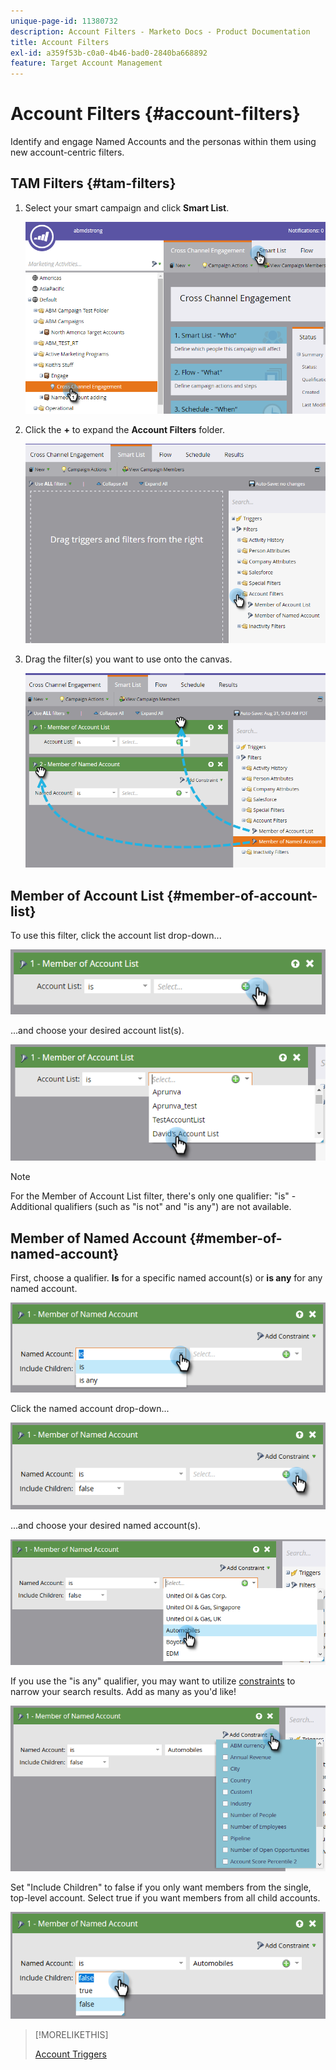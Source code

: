 ```yaml
---
unique-page-id: 11380732
description: Account Filters - Marketo Docs - Product Documentation
title: Account Filters
exl-id: a359f53b-c0a0-4b46-bad0-2840ba668892
feature: Target Account Management
---
```

# Account Filters {#account-filters}

Identify and engage Named Accounts and the personas within them using new account-centric filters.

## TAM Filters {#tam-filters}

1. Select your smart campaign and click **Smart List**.

   ![](assets/one.png)

1. Click the **+** to expand the **Account Filters** folder.

   ![](assets/two.png)

1. Drag the filter(s) you want to use onto the canvas.

   ![](assets/three.png)

## Member of Account List {#member-of-account-list}

To use this filter, click the account list drop-down...

![](assets/four.png)

...and choose your desired account list(s).

![](assets/five.png)

>[!NOTE]
>
>For the Member of Account List filter, there's only one qualifier: "is" - Additional qualifiers (such as "is not" and "is any") are not available.

## Member of Named Account {#member-of-named-account}

First, choose a qualifier. **Is** for a specific named account(s) or **is any** for any named account.

   ![](assets/six.png)

Click the named account drop-down...

   ![](assets/seven.png)

...and choose your desired named account(s).

   ![](assets/eight.png)

If you use the "is any" qualifier, you may want to utilize [constraints](/help/marketo/product-docs/core-marketo-concepts/smart-lists-and-static-lists/using-smart-lists/add-a-constraint-to-a-smart-list-filter.md) to narrow your search results. Add as many as you'd like!

   ![](assets/nine.png)

Set "Include Children" to false if you only want members from the single, top-level account. Select true if you want members from all child accounts.

   ![](assets/ten.png)

>[!MORELIKETHIS]
>
>[Account Triggers](/help/marketo/product-docs/target-account-management/engage/account-triggers.md)
